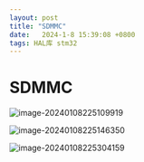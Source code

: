 ```yaml
---
layout: post
title: "SDMMC"
date:   2024-1-8 15:39:08 +0800
tags: HAL库 stm32
---
```


# SDMMC

![image-20240108225109919](https://picture-01-1316374204.cos.ap-beijing.myqcloud.com/image/202401082251028.png)

![image-20240108225146350](https://picture-01-1316374204.cos.ap-beijing.myqcloud.com/image/202401082251435.png)

![image-20240108225304159](https://picture-01-1316374204.cos.ap-beijing.myqcloud.com/image/202401082253253.png)












